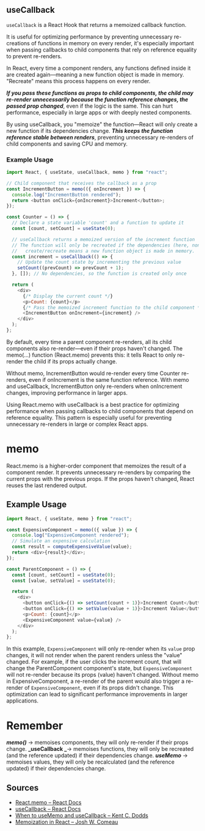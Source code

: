 ## useCallback

`useCallback` is a React Hook that returns a memoized callback function.

It is useful for optimizing performance by preventing unnecessary re-creations of functions in memory on every render, it's especially important when passing callbacks to child components that rely on reference equality to prevent re-renders.

In React, every time a component renders, any functions defined inside it are created again—meaning a new function object is made in memory. "Recreate" means this process happens on every render.

**_If you pass these functions as props to child components, the child may re-render unnecessarily because the function reference changes, the passed prop changed_**, even if the logic is the same. This can hurt performance, especially in large apps or with deeply nested components.

By using useCallback, you "memoize" the function—React will only create a new function if its dependencies change.
**_This keeps the function reference stable between renders_**, preventing unnecessary re-renders of child components and saving CPU and memory.

### Example Usage

```javascript
import React, { useState, useCallback, memo } from "react";

// Child component that receives the callback as a prop
const IncrementButton = memo(({ onIncrement }) => {
  console.log("IncrementButton rendered");
  return <button onClick={onIncrement}>Increment</button>;
});

const Counter = () => {
  // Declare a state variable 'count' and a function to update it
  const [count, setCount] = useState(0);

  // useCallback returns a memoized version of the increment function
  // The function will only be recreated if the dependencies (here, none) change
  //   create/recreate means a new function object is made in memory.
  const increment = useCallback(() => {
    // Update the count state by incrementing the previous value
    setCount((prevCount) => prevCount + 1);
  }, []); // No dependencies, so the function is created only once

  return (
    <div>
      {/* Display the current count */}
      <p>Count: {count}</p>
      {/* Pass the memoized increment function to the child component */}
      <IncrementButton onIncrement={increment} />
    </div>
  );
};
```

By default, every time a parent component re-renders, all its child components also re-render—even if their props haven't changed. The memo(...) function (React.memo) prevents this: it tells React to only re-render the child if its props actually change.

Without memo, IncrementButton would re-render every time Counter re-renders, even if onIncrement is the same function reference. With memo and useCallback, IncrementButton only re-renders when onIncrement changes, improving performance in larger apps.

Using React.memo with useCallback is a best practice for optimizing performance when passing callbacks to child components that depend on reference equality. This pattern is especially useful for preventing unnecessary re-renders in large or complex React apps.

# memo

React.memo is a higher-order component that memoizes the result of a component render. It prevents unnecessary re-renders by comparing the current props with the previous props. If the props haven't changed, React reuses the last rendered output.

## Example Usage

```javascript
import React, { useState, memo } from "react";

const ExpensiveComponent = memo(({ value }) => {
  console.log("ExpensiveComponent rendered");
  // Simulate an expensive calculation
  const result = computeExpensiveValue(value);
  return <div>{result}</div>;
});

const ParentComponent = () => {
  const [count, setCount] = useState(0);
  const [value, setValue] = useState(0);

  return (
    <div>
      <button onClick={() => setCount(count + 1)}>Increment Count</button>
      <button onClick={() => setValue(value + 1)}>Increment Value</button>
      <p>Count: {count}</p>
      <ExpensiveComponent value={value} />
    </div>
  );
};
```

In this example, `ExpensiveComponent` will only re-render when its `value` prop changes, it will not render when the parent renders unless the "value" changed.
For example, if the user clicks the increment count, that will change the ParentComponent component's state, but `ExpensiveComponent` will not re-render because its props (value) haven't changed.
Without memo in ExpensiveComponent, a re-render of the parent would also trigger a re-render of `ExpensiveComponent`, even if its props didn't change.
This optimization can lead to significant performance improvements in larger applications.

# Remember

**_memo()_** -> memoises components, they will only re-render if their props change.
**_useCallback _**-> memoises functions, they will only be recreated (and the reference updated) if their dependencies change.
**_useMemo_** -> memoises values, they will only be recalculated (and the reference updated) if their dependencies change.

## Sources

- [React.memo – React Docs](https://react.dev/reference/react/memo)
- [useCallback – React Docs](https://react.dev/reference/react/useCallback)
- [When to useMemo and useCallback – Kent C. Dodds](https://kentcdodds.com/blog/usememo-and-usecallback)
- [Memoization in React – Josh W. Comeau](https://www.joshwcomeau.com/react/react-memo-and-usememo/)
